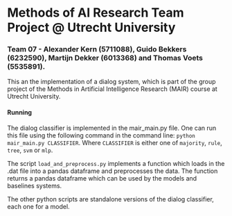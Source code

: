 # Methods of AI Research Team Project @ Utrecht University
### Team 07 - Alexander Kern (5711088), Guido Bekkers (6232590), Martijn Dekker (6013368) and Thomas Voets (5535891).

This an the implementation of a dialog system, which is part of the group project of the Methods in Artificial Intelligence Research (MAIR) course at Utrecht University.

#### Running
The dialog classifier is implemented in the mair_main.py file. One can run this file using the following command in the command line: `python mair_main.py CLASSIFIER`. Where `CLASSIFIER` is either one of `majority`, `rule`, `tree`, `svm` or `mlp`.

The script `load_and_preprocess.py` implements a function which loads in the .dat file into a pandas dataframe and preprocesses the data. The function returns a pandas dataframe which can be used by the models and baselines systems.

The other python scripts are standalone versions of the dialog classifier, each one for a model.
